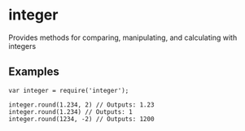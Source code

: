 integer
=======
Provides methods for comparing, manipulating, and calculating with integers

## Examples
```
var integer = require('integer');

integer.round(1.234, 2) // Outputs: 1.23
integer.round(1.234) // Outputs: 1
integer.round(1234, -2) // Outputs: 1200
```
